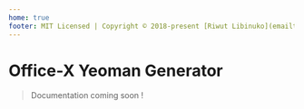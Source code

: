 ```yaml
---
home: true
footer: MIT Licensed | Copyright © 2018-present [Riwut Libinuko](emailto://cakriwut@gmail.com)
---
```

# Office-X Yeoman Generator

> Documentation coming soon !